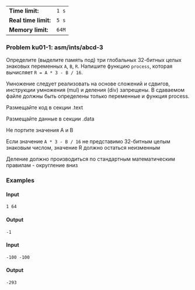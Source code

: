 |                      |       |
|----------------------|-------|
| **Time limit:**      | `1 s` |
| **Real time limit:** | `5 s` |
| **Memory limit:**    | `64M` |


### Problem ku01-1: asm/ints/abcd-3

Определите (выделите память под) три глобальных 32-битных целых знаковых переменных `A`, `B`, `R`.
Напишите функцию `process`, которая вычисляет `R = A * 3 - B / 16`.

Умножение следует реализовать на основе сложений и сдвигов, инструкции умножения (mul) и деления
(div) запрещены. В сдаваемом файле должны быть определены только переменные и функция process.

Размещайте код в секции .text

Размещайте данные в секции .data

Не портите значения A и B

Если значение `A * 3 - B / 16` не представимо 32-битным целым знаковым числом, значение R должно
остаться неизменным

Деление должно производиться по стандартным математическим правилам - округление вниз

### Examples

#### Input

    
    
    1 64

#### Output

    
    
    -1

#### Input

    
    
    -100 -100

#### Output

    
    
    -293

